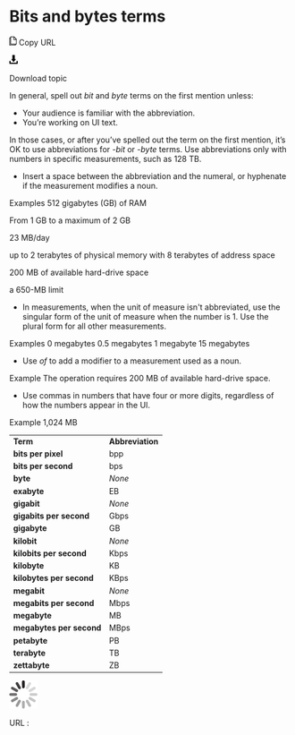 ﻿# Bits and bytes terms

![Copy URL](media/bits-bytes-terms/Copy.png)
Copy URL

![Download](media/bits-bytes-terms/Download.png)

Download topic

In general, spell out *bit* and *byte* terms on the first mention unless: 

  - Your audience is familiar with the abbreviation.
  - You’re working on UI text. 

In those cases, or after you’ve spelled out the term on the first mention, it’s OK to use abbreviations for *-bit* or *-byte* terms. Use abbreviations only with numbers in specific measurements, such as 128 TB.

  - Insert a space between the abbreviation and the numeral, or hyphenate if the measurement modifies a noun.

Examples
512 gigabytes (GB) of RAM 

From 1 GB to a maximum of 2 GB

23 MB/day

up to 2 terabytes of physical memory with 8 terabytes of address space

200 MB of available hard-drive space

a 650-MB limit

  - In
    measurements, when the unit of measure isn't abbreviated, use the
    singular form of the unit of measure when the number is 1. Use
    the plural form for all other measurements.

Examples
0 megabytes
0.5 megabytes
1 megabyte
15 megabytes

  - Use *of* to add a modifier to a measurement used as a noun.

Example The operation requires 200 MB of available hard-drive space.

  - Use commas in numbers that have four or more digits, regardless of how the numbers appear in the UI.

Example 1,024 MB

<table>
<tbody>
<tr class="odd">
<td><b>Term</b></td>
<td><b>Abbreviation</b></td>
</tr>
<tr class="even">
<td><div>
<b>bits per pixel</b>
</div></td>
<td><div>
bpp
</div></td>
</tr>
<tr class="odd">
<td><div>
<b>bits per second</b>
</div></td>
<td><div>
bps
</div></td>
</tr>
<tr class="even">
<td><b>byte</b></td>
<td><em>None</em></td>
</tr>
<tr class="odd">
<td><b>exabyte</b></td>
<td>EB</td>
</tr>
<tr class="even">
<td><div>
<b>gigabit</b>
</div></td>
<td><div>
<em>None</em>
</div></td>
</tr>
<tr class="odd">
<td><div>
<b>gigabits per second</b>
</div></td>
<td><div>
Gbps
</div></td>
</tr>
<tr class="even">
<td><div>
<b>gigabyte</b>
</div></td>
<td><div>
GB
</div></td>
</tr>
<tr class="odd">
<td><div>
<b>kilobit</b>
</div></td>
<td><div>
<em>None</em>
</div></td>
</tr>
<tr class="even">
<td><div>
<b>kilobits per second</b>
</div></td>
<td><div>
Kbps
</div></td>
</tr>
<tr class="odd">
<td><b>kilobyte</b></td>
<td>KB</td>
</tr>
<tr class="even">
<td><b>kilobytes per second</b></td>
<td>KBps</td>
</tr>
<tr class="odd">
<td><div>
<b>megabit</b>
</div></td>
<td><div>
<em>None</em>
</div></td>
</tr>
<tr class="even">
<td><div>
<b>megabits per second</b>
</div></td>
<td><div>
Mbps
</div></td>
</tr>
<tr class="odd">
<td><div>
<b>megabyte</b>
</div></td>
<td><div>
MB
</div></td>
</tr>
<tr class="even">
<td><div>
<b>megabytes per second</b>
</div></td>
<td><div>
MBps
</div></td>
</tr>
<tr class="odd">
<td><div>
<b>petabyte</b>
</div></td>
<td><div>
PB
</div></td>
</tr>
<tr class="even">
<td><div>
<div>
<b>terabyte</b>
</div>
</div></td>
<td><div>
<div>
TB
</div>
</div></td>
</tr>
<tr class="odd">
<td><div>
<div>
<b>zettabyte</b>
</div>
</div></td>
<td><div>
ZB
</div></td>
</tr>
</tbody>
</table>

![In progress](media/bits-bytes-terms/activity-large.gif)

URL :
